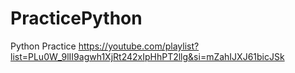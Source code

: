 # PracticePython
Python Practice
https://youtube.com/playlist?list=PLu0W_9lII9agwh1XjRt242xIpHhPT2llg&si=mZahIJXJ61bicJSk